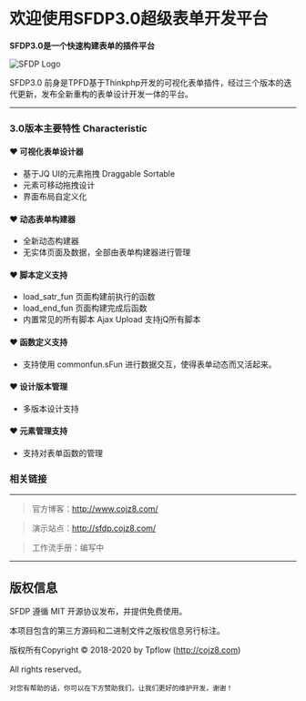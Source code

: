 # 欢迎使用SFDP3.0超级表单开发平台

**SFDP3.0是一个快速构建表单的插件平台**


![SFDP Logo](http://sfdp.cojz8.com/logo.png "SFDP Logo")


SFDP3.0 前身是TPFD基于Thinkphp开发的可视化表单插件，经过三个版本的迭代更新，发布全新重构的表单设计开发一体的平台。


----
### 3.0版本主要特性 Characteristic

#### &hearts; 可视化表单设计器

- 基于JQ UI的元素拖拽 Draggable  Sortable
- 元素可移动拖拽设计
- 界面布局自定义化

#### &hearts; 动态表单构建器

- 全新动态构建器
- 无实体页面及数据，全部由表单构建器进行管理

#### &hearts; 脚本定义支持
- load_satr_fun 页面构建前执行的函数
- load_end_fun 页面构建完成后函数
- 内置常见的所有脚本 Ajax Upload 支持jQ所有脚本

#### &hearts; 函数定义支持
- 支持使用 commonfun.sFun 进行数据交互，使得表单动态而又活起来。

####  &hearts; 设计版本管理
- 多版本设计支持

#### &hearts; 元素管理支持
- 支持对表单函数的管理

### 相关链接
---

> 官方博客：http://www.cojz8.com/

> 演示站点：http://sfdp.cojz8.com/   

> 工作流手册：编写中


---

## 版权信息

SFDP 遵循 MIT 开源协议发布，并提供免费使用。

本项目包含的第三方源码和二进制文件之版权信息另行标注。

版权所有Copyright © 2018-2020 by Tpflow (http://cojz8.com)

All rights reserved。

~~~
对您有帮助的话，你可以在下方赞助我们，让我们更好的维护开发，谢谢！
~~~